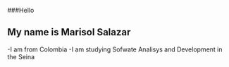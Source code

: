 ###Hello
## My name is Marisol Salazar
-I am from Colombia
-I am studying Sofwate Analisys and Development in the Seina
